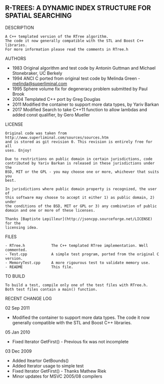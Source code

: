R-TREES: A DYNAMIC INDEX STRUCTURE FOR SPATIAL SEARCHING
--------------------------------------------------------

DESCRIPTION

    A C++ templated version of the RTree algorithm.
    The code it now generally compatible with the STL and Boost C++ libraries.
    For more information please read the comments in RTree.h

AUTHORS

- 1983 Original algorithm and test code by Antonin Guttman and Michael Stonebraker, UC Berkely
- 1994 ANCI C ported from original test code by Melinda Green - melinda@superliminal.com
- 1995 Sphere volume fix for degeneracy problem submitted by Paul Brook
- 2004 Templated C++ port by Greg Douglas
- 2011 Modified the container to support more data types, by Yariv Barkan
- 2017 Modified Search to take C++11 function to allow lambdas and added const qualifier, by Gero Mueller

LICENSE

    Original code was taken from http://www.superliminal.com/sources/sources.htm 
    and is stored as git revision 0. This revision is entirely free for all
    uses. Enjoy!

    Due to restrictions on public domain in certain jurisdictions, code
    contributed by Yariv Barkan is released in these jurisdictions under the
    BSD, MIT or the GPL - you may choose one or more, whichever that suits you
    best. 
    
    In jurisdictions where public domain property is recognized, the user of
    this software may choose to accept it either 1) as public domain, 2) under
    the conditions of the BSD, MIT or GPL or 3) any combination of public
    domain and one or more of these licenses.

    Thanks [Baptiste Lepilleur](http://jsoncpp.sourceforge.net/LICENSE) for the
    licensing idea.

FILES

    - RTree.h            The C++ templated RTree implementation. Well commented.
    - Test.cpp           A simple test program, ported from the original C version.
    - MemoryTest.cpp     A more rigourous test to validate memory use.
    - README             This file.

TO BUILD

    To build a test, compile only one of the test files with RTree.h.  
    Both test files contain a main() function.

RECENT CHANGE LOG

02 Sep 2011

- Modified the container to support more data types. The code it now generally
  compatible with the STL and Boost C++ libraries.

05 Jan 2010

- Fixed Iterator GetFirst() - Previous fix was not incomplete

03 Dec 2009

- Added Iteartor GetBounds()
- Added Iterator usage to simple test
- Fixed Iterator GetFirst() - Thanks Mathew Riek
- Minor updates for MSVC 2005/08 compilers

